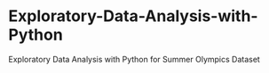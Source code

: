 # Exploratory-Data-Analysis-with-Python
Exploratory Data Analysis with Python for Summer Olympics Dataset
